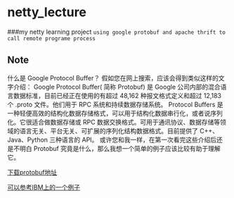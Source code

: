 # netty_lecture
###my netty learning project
``using google protobuf and apache thrift to call remote programe process``
## **Note**
什么是 Google Protocol Buffer？ 假如您在网上搜索，应该会得到类似这样的文字介绍：
Google Protocol Buffer( 简称 Protobuf) 是 Google 公司内部的混合语言数据标准，目前已经正在使用的有超过 48,162 种报文格式定义和超过 12,183 个 .proto 文件。他们用于 RPC 系统和持续数据存储系统。
Protocol Buffers 是一种轻便高效的结构化数据存储格式，可以用于结构化数据串行化，或者说序列化。它很适合做数据存储或 RPC 数据交换格式。可用于通讯协议、数据存储等领域的语言无关、平台无关、可扩展的序列化结构数据格式。目前提供了 C++、Java、Python 三种语言的 API。
或许您和我一样，在第一次看完这些介绍后还是不明白 Protobuf 究竟是什么，那么我想一个简单的例子应该比较有助于理解它。

[下载protobuf地址](http://code.google.com/p/protobuf/downloads/list)


[可以参考IBM上的一个例子](https://www.ibm.com/developerworks/cn/linux/l-cn-gpb/index.html)
